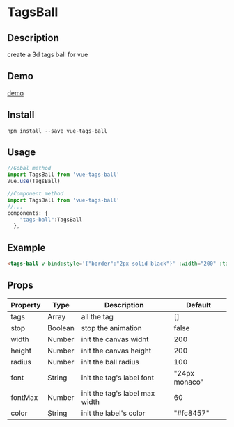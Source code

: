 # TagsBall

## Description
create a 3d tags ball for vue

## Demo

[demo](https://test.fuckneusoft.com/)

## Install
```
npm install --save vue-tags-ball
```
## Usage
```javascript
//Gobal method
import TagsBall from 'vue-tags-ball'
Vue.use(TagsBall)

//Component method
import TagsBall from 'vue-tags-ball'
//...
components: {
    "tags-ball":TagsBall
  },
```
## Example
```html
<tags-ball v-bind:style='{"border":"2px solid black"}' :width="200" :tags="tags"/>
```
## Props
| Property | Type    | Description                    | Default       |
| -------- | ------- | ------------------------------ | ------------- |
| tags     | Array   | all the tag                    | []            |
| stop     | Boolean | stop the animation             | false         |
| width    | Number  | init the canvas widht          | 200           |
| height   | Number  | init the canvas height         | 200           |
| radius   | Number  | init the ball radius           | 100           |
| font     | String  | init the tag's label font      | "24px monaco" |
| fontMax  | Number  | init the tag's label max width | 60            |
| color    | String  | init the label's color         | "#fc8457"     |
